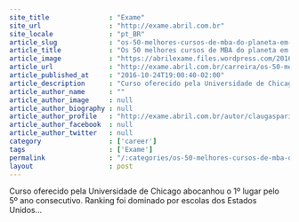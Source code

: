 ```yaml
---
site_title               : "Exame"
site_url                 : "http://exame.abril.com.br"
site_locale              : "pt_BR"
article_slug             : "os-50-melhores-cursos-de-mba-do-planeta-em-2016"
article_title            : "Os 50 melhores cursos de MBA do planeta em 2016"
article_image            : "https://abrilexame.files.wordpress.com/2016/10/thinkstockphotos-472970428.jpg?quality=70&strip=all&w=680"
article_url              : "http://exame.abril.com.br/carreira/os-50-melhores-cursos-de-mba-do-planeta-em-2016/"
article_published_at     : "2016-10-24T19:00:40-02:00"
article_description      : "Curso oferecido pela Universidade de Chicago abocanhou o 1º lugar pelo 5º ano consecutivo. Ranking foi dominado por escolas dos Estados Unidos..."
article_author_name      : ""
article_author_image     : null
article_author_biography : null
article_author_profile   : "http://exame.abril.com.br/autor/claugasparini/"
article_author_facebook  : null
article_author_twitter   : null
category                 : ['career']
tags                     : ['Exame']
permalink                : "/:categories/os-50-melhores-cursos-de-mba-do-planeta-em-2016/"
layout                   : post
---
```


Curso oferecido pela Universidade de Chicago abocanhou o 1º lugar pelo 5º ano consecutivo. Ranking foi dominado por escolas dos Estados Unidos...
